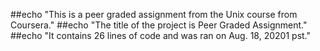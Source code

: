 ##echo "This is a peer graded assignment from the Unix course from Coursera."
##echo "The title of the project is Peer Graded Assignment."
##echo "It contains 26 lines of code and was ran on Aug. 18, 20201 pst."
